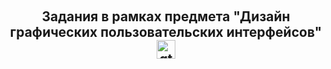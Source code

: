 ﻿﻿<h2 align="center">
  Задания в рамках предмета "Дизайн графических пользовательских интерфейсов" 
  <img src="https://cdn.jsdelivr.net/gh/devicons/devicon/icons/qt/qt-original.svg" height="30" alt="qt logo"  />
  </h2>
